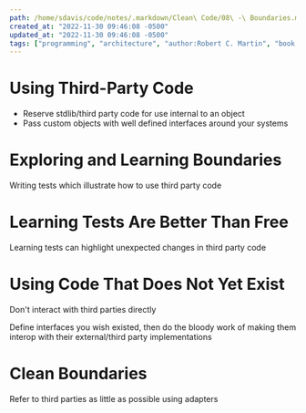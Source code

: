 ```yaml
---
path: /home/sdavis/code/notes/.markdown/Clean\ Code/08\ -\ Boundaries.md
created_at: "2022-11-30 09:46:08 -0500"
updated_at: "2022-11-30 09:46:08 -0500"
tags: ["programming", "architecture", "author:Robert C. Martin", "book:Clean Code"]
---
```

# Using Third-Party Code

- Reserve stdlib/third party code for use internal to an object
- Pass custom objects with well defined interfaces around your systems

# Exploring and Learning Boundaries

Writing tests which illustrate how to use third party code 

# Learning Tests Are Better Than Free

Learning tests can highlight unexpected changes in third party code

# Using Code That Does Not Yet Exist

Don't interact with third parties directly

Define interfaces you wish existed, then do the bloody work of making them interop with their external/third party implementations

# Clean Boundaries

Refer to third parties as little as possible using adapters
